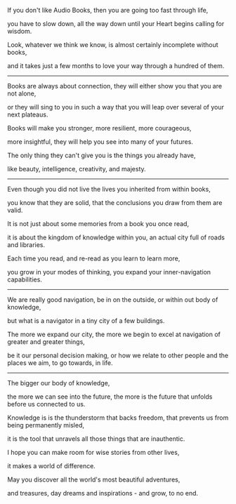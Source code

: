 If you don't like Audio Books, then you are going too fast through life,

you have to slow down, all the way down until your Heart begins calling for wisdom.

Look, whatever we think we know, is almost certainly incomplete without books,

and it takes just a few months to love your way through a hundred of them.

---

Books are always about connection, they will either show you that you are not alone,

or they will sing to you in such a way that you will leap over several of your next plateaus.

Books will make you stronger, more resilient, more courageous,

more insightful, they will help you see into many of your futures.

The only thing they can't give you is the things you already have,

like beauty, intelligence, creativity, and majesty.

---

Even though you did not live the lives you inherited from within books,

you know that they are solid, that the conclusions you draw from them are valid.

It is not just about some memories from a book you once read,

it is about the kingdom of knowledge within you, an actual city full of roads and libraries.

Each time you read, and re-read as you learn to learn more,

you grow in your modes of thinking, you expand your inner-navigation capabilities.

---

We are really good navigation, be in on the outside, or within out body of knowledge,

but what is a navigator in a tiny city of a few buildings.

The more we expand our city, the more we begin to excel at navigation of greater and greater things,

be it our personal decision making, or how we relate to other people and the places we aim, to go towards, in life.

---

The bigger our body of knowledge,

the more we can see into the future, the more is the future that unfolds before us connected to us.

Knowledge is is the thunderstorm that backs freedom, that prevents us from being permanently misled,

it is the tool that unravels all those things that are inauthentic.

I hope you can make room for wise stories from other lives,

it makes a world of difference.

May you discover all the world's most beautiful adventures,

and treasures, day dreams and inspirations - and grow, to no end.
